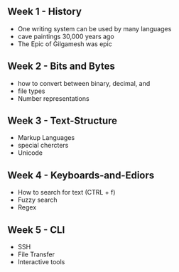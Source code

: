 ## Week 1 - History
- One writing system can be used by many languages
- cave paintings 30,000 years ago
- The Epic of Gilgamesh was epic
## Week 2 - Bits and Bytes
- how to convert between binary, decimal, and 
- file types
- Number representations 
## Week 3 - Text-Structure
- Markup Languages
- special chercters 
- Unicode
## Week 4 - Keyboards-and-Ediors
- How to search for text \(CTRL + f)
- Fuzzy search
- Regex
## Week 5 - CLI
- SSH
- File Transfer 
- Interactive tools
